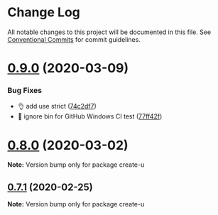 # Change Log

All notable changes to this project will be documented in this file.
See [Conventional Commits](https://conventionalcommits.org) for commit guidelines.

# [0.9.0](https://github.com/jr-codes/create-u/compare/v0.7.1...v0.9.0) (2020-03-09)


### Bug Fixes

* 👌 add use strict ([74c2df7](https://github.com/jr-codes/create-u/commit/74c2df70de3f0dc908a7f2276ee05acc8063b88d))
* 💚 ignore bin for GitHub Windows CI test ([77ff42f](https://github.com/jr-codes/create-u/commit/77ff42f0aea226fb4dce4eadeccde501c3152863))





# [0.8.0](https://github.com/jr-codes/create-u/compare/v0.7.1...v0.8.0) (2020-03-02)

**Note:** Version bump only for package create-u





## [0.7.1](https://github.com/jr-codes/create-u/compare/v0.7.0...v0.7.1) (2020-02-25)

**Note:** Version bump only for package create-u
